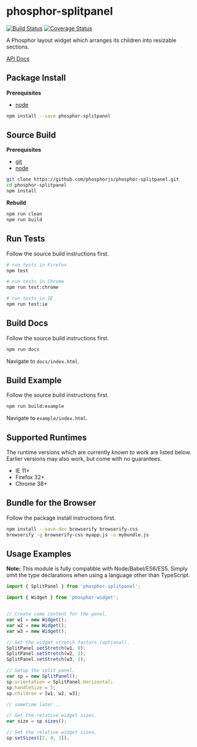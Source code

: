 phosphor-splitpanel
===================

[![Build Status](https://travis-ci.org/phosphorjs/phosphor-splitpanel.svg)](https://travis-ci.org/phosphorjs/phosphor-splitpanel?branch=master)
[![Coverage Status](https://coveralls.io/repos/phosphorjs/phosphor-splitpanel/badge.svg?branch=master&service=github)](https://coveralls.io/github/phosphorjs/phosphor-splitpanel?branch=master)

A Phosphor layout widget which arranges its children into resizable sections.

[API Docs](http://phosphorjs.github.io/phosphor-splitpanel/api/)


Package Install
---------------

**Prerequisites**
- [node](http://nodejs.org/)

```bash
npm install --save phosphor-splitpanel
```


Source Build
------------

**Prerequisites**
- [git](http://git-scm.com/)
- [node](http://nodejs.org/)

```bash
git clone https://github.com/phosphorjs/phosphor-splitpanel.git
cd phosphor-splitpanel
npm install
```

**Rebuild**
```bash
npm run clean
npm run build
```


Run Tests
---------

Follow the source build instructions first.

```bash
# run tests in Firefox
npm test

# run tests in Chrome
npm run test:chrome

# run tests in IE
npm run test:ie
```


Build Docs
----------

Follow the source build instructions first.

```bash
npm run docs
```

Navigate to `docs/index.html`.


Build Example
-------------

Follow the source build instructions first.

```bash
npm run build:example
```

Navigate to `example/index.html`.


Supported Runtimes
------------------

The runtime versions which are currently *known to work* are listed below.
Earlier versions may also work, but come with no guarantees.

- IE 11+
- Firefox 32+
- Chrome 38+


Bundle for the Browser
----------------------

Follow the package install instructions first.

```bash
npm install --save-dev browserify browserify-css
browserify -g browserify-css myapp.js -o mybundle.js
```


Usage Examples
--------------

**Note:** This module is fully compatible with Node/Babel/ES6/ES5. Simply
omit the type declarations when using a language other than TypeScript.

```typescript
import { SplitPanel } from 'phosphor-splitpanel';

import { Widget } from 'phosphor-widget';


// Create some content for the panel.
var w1 = new Widget();
var w2 = new Widget();
var w3 = new Widget();

// Set the widget stretch factors (optional).
SplitPanel.setStretch(w1, 0);
SplitPanel.setStretch(w2, 2);
SplitPanel.setStretch(w3, 1);

// Setup the split panel.
var sp = new SplitPanel();
sp.orientation = SplitPanel.Horizontal;
sp.handleSize = 5;
sp.children = [w1, w2, w3];

// sometime later...

// Get the relative widget sizes.
var size = sp.sizes();

// Set the relative widget sizes.
sp.setSizes([2, 4, 1]);
```
